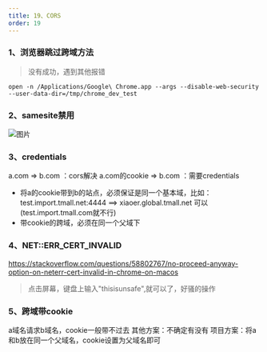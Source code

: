 ```yaml
---
title: 19、CORS
order: 19
---
```



### 1、浏览器跳过跨域方法
> 没有成功，遇到其他报错
```
open -n /Applications/Google\ Chrome.app --args --disable-web-security --user-data-dir=/tmp/chrome_dev_test
```

### 2、samesite禁用
![图片](https://robin2017.github.io/frontend-notes/images/samesite.png)

### 3、credentials
a.com => b.com ：cors解决
a.com的cookie => b.com ：需要credentials
+ 将a的cookie带到b的站点，必须保证是同一个基本域，比如：test.import.tmall.net:4444 ==> xiaoer.global.tmall.net 可以(test.import.tmall.com就不行)
+ 带cookie的跨域，必须在同一个父域下


### 4、NET::ERR_CERT_INVALID
https://stackoverflow.com/questions/58802767/no-proceed-anyway-option-on-neterr-cert-invalid-in-chrome-on-macos
> 点击屏幕，键盘上输入"thisisunsafe",就可以了，好骚的操作

### 5、跨域带cookie
a域名请求b域名，cookie一般带不过去
其他方案：不确定有没有
项目方案：将a和b放在同一个父域名，cookie设置为父域名即可


